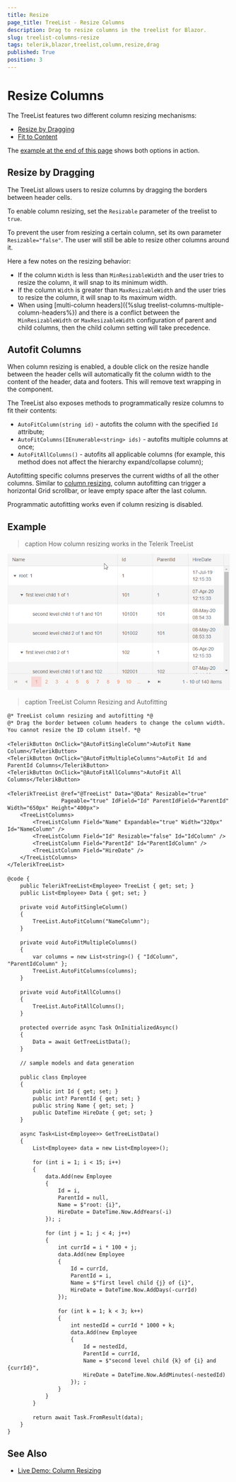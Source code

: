 ```yaml
---
title: Resize
page_title: TreeList - Resize Columns
description: Drag to resize columns in the treelist for Blazor.
slug: treelist-columns-resize
tags: telerik,blazor,treelist,column,resize,drag
published: True
position: 3
---
```


# Resize Columns

The TreeList features two different column resizing mechanisms:

* [Resize by Dragging](#resize-by-dragging)
* [Fit to Content](#autofit-columns)

The [example at the end of this page](#example) shows both options in action.

## Resize by Dragging

The TreeList allows users to resize columns by dragging the borders between header cells.

To enable column resizing, set the `Resizable` parameter of the treelist to `true`.

To prevent the user from resizing a certain column, set its own parameter `Resizable="false"`. The user will still be able to resize other columns around it.

Here a few notes on the resizing behavior:

* If the column `Width` is less than `MinResizableWidth` and the user tries to resize the column, it will snap to its minimum width.
* If the column `Width` is greater than `MaxResizableWidth` and the user tries to resize the column, it will snap to its maximum width.
* When using [multi-column headers]({%slug treelist-columns-multiple-column-headers%}) and there is a conflict between the `MinResizableWidth` or `MaxResizableWidth` configuration of parent and child columns, then the child column setting will take precedence.

## Autofit Columns

When column resizing is enabled, a double click on the resize handle between the header cells will automatically fit the column width to the content of the header, data and footers. This will remove text wrapping in the component.

The TreeList also exposes methods to programmatically resize columns to fit their contents:

* `AutoFitColumn(string id)` - autofits the column with the specified `Id` attribute;
* `AutoFitColumns(IEnumerable<string> ids)` - autofits multiple columns at once;
* `AutoFitAllColumns()` - autofits all applicable columns (for example, this method does not affect the hierarchy expand/collapse column);

Autofitting specific columns preserves the current widths of all the other columns. Similar to [column resizing](#resize-by-dragging), column autofitting can trigger a horizontal Grid scrollbar, or leave empty space after the last column.

Programmatic autofitting works even if column resizing is disabled.

## Example

>caption How column resizing works in the Telerik TreeList

![](images/column-resize-preview.gif)


>caption TreeList Column Resizing and Autofitting

````CSHTML
@* TreeList column resizing and autofitting *@
@* Drag the border between column headers to change the column width. You cannot resize the ID column itself. *@

<TelerikButton OnClick="@AutoFitSingleColumn">AutoFit Name Column</TelerikButton>
<TelerikButton OnClick="@AutoFitMultipleColumns">AutoFit Id and ParentId Columns</TelerikButton>
<TelerikButton OnClick="@AutoFitAllColumns">AutoFit All Columns</TelerikButton>

<TelerikTreeList @ref="@TreeList" Data="@Data" Resizable="true"
                 Pageable="true" IdField="Id" ParentIdField="ParentId" Width="650px" Height="400px">
    <TreeListColumns>
        <TreeListColumn Field="Name" Expandable="true" Width="320px" Id="NameColumn" />
        <TreeListColumn Field="Id" Resizable="false" Id="IdColumn" />
        <TreeListColumn Field="ParentId" Id="ParentIdColumn" />
        <TreeListColumn Field="HireDate" />
    </TreeListColumns>
</TelerikTreeList>

@code {
    public TelerikTreeList<Employee> TreeList { get; set; }
    public List<Employee> Data { get; set; }

    private void AutoFitSingleColumn()
    {
        TreeList.AutoFitColumn("NameColumn");
    }

    private void AutoFitMultipleColumns()
    {
        var columns = new List<string>() { "IdColumn", "ParentIdColumn" };
        TreeList.AutoFitColumns(columns);
    }

    private void AutoFitAllColumns()
    {
        TreeList.AutoFitAllColumns();
    }

    protected override async Task OnInitializedAsync()
    {
        Data = await GetTreeListData();
    }

    // sample models and data generation

    public class Employee
    {
        public int Id { get; set; }
        public int? ParentId { get; set; }
        public string Name { get; set; }
        public DateTime HireDate { get; set; }
    }

    async Task<List<Employee>> GetTreeListData()
    {
        List<Employee> data = new List<Employee>();

        for (int i = 1; i < 15; i++)
        {
            data.Add(new Employee
            {
                Id = i,
                ParentId = null,
                Name = $"root: {i}",
                HireDate = DateTime.Now.AddYears(-i)
            }); ;

            for (int j = 1; j < 4; j++)
            {
                int currId = i * 100 + j;
                data.Add(new Employee
                {
                    Id = currId,
                    ParentId = i,
                    Name = $"first level child {j} of {i}",
                    HireDate = DateTime.Now.AddDays(-currId)
                });

                for (int k = 1; k < 3; k++)
                {
                    int nestedId = currId * 1000 + k;
                    data.Add(new Employee
                    {
                        Id = nestedId,
                        ParentId = currId,
                        Name = $"second level child {k} of {i} and {currId}",
                        HireDate = DateTime.Now.AddMinutes(-nestedId)
                    }); ;
                }
            }
        }

        return await Task.FromResult(data);
    }
}
````

## See Also

  * [Live Demo: Column Resizing](https://demos.telerik.com/blazor-ui/treelist/column-resizing)
